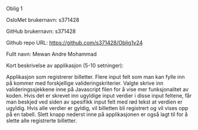 Oblig 1

OsloMet brukernavn: s371428

GitHub brukernavn: s371428

Github repo URL: https://github.com/s371428/Oblig1v24

Fullt navn: Mewan Andre Mohammad

Kort beskrivelse av applikasjon (5-10 setninger):

Applikasjon som registrerer billetter. Flere input felt som man kan fylle inn på kommer med forskjellige valideringskriterier. Valgte skrive inn valideringssjekkene inne på Javascript filen for å vise mer funksjonalitet av koden. Hvis det er skrevet inn ugyldige input verdier i disse input feltene, får man beskjed ved siden av spesifikk input felt med rød tekst at verdien er ugyldig. Hvis alle verdier er gyldig, vil billetten bli registrert og vil vises opp på en tabell. Slett knapp nederst inne på applikasjonen er også lagt til for å slette alle registrerte billetter.
